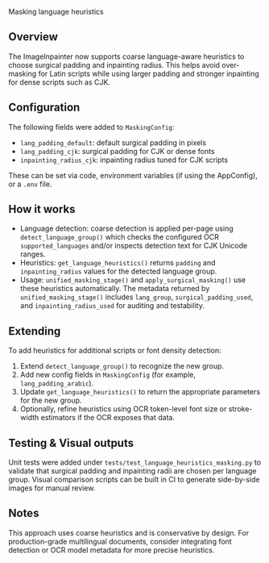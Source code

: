 Masking language heuristics

Overview
--------
The ImageInpainter now supports coarse language-aware heuristics to choose surgical padding and inpainting radius. This helps avoid over-masking for Latin scripts while using larger padding and stronger inpainting for dense scripts such as CJK.

Configuration
-------------
The following fields were added to `MaskingConfig`:

- `lang_padding_default`: default surgical padding in pixels
- `lang_padding_cjk`: surgical padding for CJK or dense fonts
- `inpainting_radius_cjk`: inpainting radius tuned for CJK scripts

These can be set via code, environment variables (if using the AppConfig), or a `.env` file.

How it works
------------
- Language detection: coarse detection is applied per-page using `detect_language_group()` which checks the configured OCR `supported_languages` and/or inspects detection text for CJK Unicode ranges.
- Heuristics: `get_language_heuristics()` returns `padding` and `inpainting_radius` values for the detected language group.
- Usage: `unified_masking_stage()` and `apply_surgical_masking()` use these heuristics automatically. The metadata returned by `unified_masking_stage()` includes `lang_group`, `surgical_padding_used`, and `inpainting_radius_used` for auditing and testability.

Extending
---------
To add heuristics for additional scripts or font density detection:
1. Extend `detect_language_group()` to recognize the new group.
2. Add new config fields in `MaskingConfig` (for example, `lang_padding_arabic`).
3. Update `get_language_heuristics()` to return the appropriate parameters for the new group.
4. Optionally, refine heuristics using OCR token-level font size or stroke-width estimators if the OCR exposes that data.

Testing & Visual outputs
------------------------
Unit tests were added under `tests/test_language_heuristics_masking.py` to validate that surgical padding and inpainting radii are chosen per language group. Visual comparison scripts can be built in CI to generate side-by-side images for manual review.

Notes
-----
This approach uses coarse heuristics and is conservative by design. For production-grade multilingual documents, consider integrating font detection or OCR model metadata for more precise heuristics.

